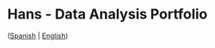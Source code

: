 # Hans - Data Analysis Portfolio 
([Spanish](https://github.com/HansAllTech/Hans_Data_Analysis_Portfolio/blob/main/Proyectos.md#tabla-de-contenido-es--en) | [English](https://github.com/HansAllTech/Hans_Data_Analysis_Portfolio/blob/main/Projects.md#table-of-content-es--en))                                                            
                                                                                                                                                                                  
                                                                                                                      
                                                                                                                                                                  
                                                                                                                          
                                                                                             
                                                                   
                                                       
                       
             
           
    
       
  
